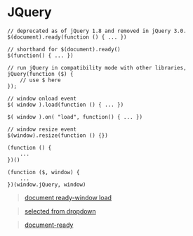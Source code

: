 # JQuery

    // deprecated as of jQuery 1.8 and removed in jQuery 3.0.
    $(document).ready(function () { ... })

    // shorthand for $(document).ready()
    $(function() { ... })

    // run jQuery in compatibility mode with other libraries,
    jQuery(function ($) {
        // use $ here
    });

    // window onload event
    $( window ).load(function () { ... })

    $( window ).on( "load", function() { ... })

    // window resize event
    $(window).resize(function () {})

    (function () {
        ...
    })()

    (function ($, window) {
        ...
    })(window.jQuery, window)

> [document ready-window load](https://stackoverflow.com/questions/4584373/difference-between-window-load-and-document-ready-functions)

> [selected from dropdown](https://stackoverflow.com/questions/10659097/jquery-get-selected-option-from-dropdown)

> [document-ready](http://learn.jquery.com/using-jquery-core/document-ready/)